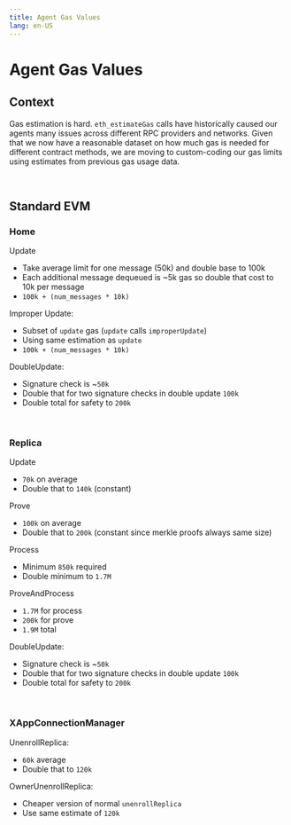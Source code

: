 ```yaml
---
title: Agent Gas Values
lang: en-US
---
```


# Agent Gas Values

## Context

Gas estimation is hard. `eth_estimateGas` calls have historically caused our agents many issues across different RPC providers and networks. Given that we now have a reasonable dataset on how much gas is needed for different contract methods, we are moving to custom-coding our gas limits using estimates from previous gas usage data.

<br>

## Standard EVM

### Home

Update

- Take average limit for one message (50k) and double base to 100k
- Each additional message dequeued is ~5k gas so double that cost to 10k per message
- `100k + (num_messages * 10k)`

Improper Update:

- Subset of `update` gas (`update` calls `improperUpdate`)
- Using same estimation as `update`
- `100k + (num_messages * 10k)`

DoubleUpdate:

- Signature check is ~`50k`
- Double that for two signature checks in double update `100k`
- Double total for safety to `200k`

<br>

### Replica

Update

- `70k` on average
- Double that to `140k` (constant)

Prove

- `100k` on average
- Double that to `200k` (constant since merkle proofs always same size)

Process

- Minimum `850k` required
- Double minimum to `1.7M`

ProveAndProcess

- `1.7M` for process
- `200k` for prove
- `1.9M` total

DoubleUpdate:

- Signature check is ~`50k`
- Double that for two signature checks in double update `100k`
- Double total for safety to `200k`

<br>

### XAppConnectionManager

UnenrollReplica:

- `60k` average
- Double that to `120k`

OwnerUnenrollReplica:

- Cheaper version of normal `unenrollReplica`
- Use same estimate of `120k`
